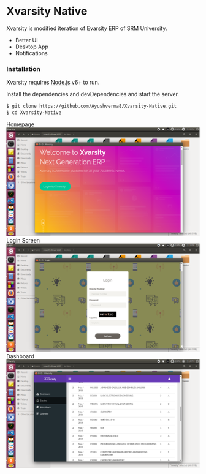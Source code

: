 # Xvarsity Native


Xvarsity is modified iteration of Evarsity ERP of SRM University.

  - Better UI
  - Desktop App
  - Notifications


### Installation

Xvarsity requires [Node.js](https://nodejs.org/) v6+ to run.

Install the dependencies and devDependencies and start the server.

```sh
$ git clone https://github.com/Ayushverma8/Xvarsity-Native.git
$ cd Xvarsity-Native
```
Homepage
![ss1](https://raw.githubusercontent.com/Ayushverma8/Xvarsity-Native/master/ss1_xvarsity.png?token=AOo3d9b2piQqdubVb4NwiWiNp4iJfRWnks5ZL-SswA%3D%3D)
Login Screen
![ss2](https://raw.githubusercontent.com/Ayushverma8/Xvarsity-Native/master/ss2_xvarsity.png?token=AOo3d_Yt1btrt02GQhTw5R5xsDcbwkaXks5ZL-TSwA%3D%3D)
Dashboard
![ss3](https://raw.githubusercontent.com/Ayushverma8/Xvarsity-Native/master/ss3_xvarsity.png?token=AOo3dxiUGADxctTv8mPsQFnpg1WLRhPHks5ZL-TswA%3D%3D)



